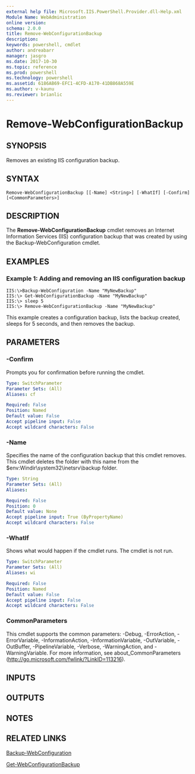 ```yaml
---
external help file: Microsoft.IIS.PowerShell.Provider.dll-Help.xml
Module Name: WebAdministration
online version: 
schema: 2.0.0
title: Remove-WebConfigurationBackup
description: 
keywords: powershell, cmdlet
author: andreabarr
manager: jasgro
ms.date: 2017-10-30
ms.topic: reference
ms.prod: powershell
ms.technology: powershell
ms.assetid: 6186AB69-EFC1-4CFD-A170-41DB868A559E
ms.author: v-kaunu
ms.reviewer: brianlic
---
```


# Remove-WebConfigurationBackup

## SYNOPSIS
Removes an existing IIS configuration backup.

## SYNTAX

```
Remove-WebConfigurationBackup [[-Name] <String>] [-WhatIf] [-Confirm] [<CommonParameters>]
```

## DESCRIPTION
The **Remove-WebConfigurationBackup** cmdlet removes an Internet Information Services (IIS) configuration backup that was created by using the Backup-WebConfiguration cmdlet.

## EXAMPLES

### Example 1: Adding and removing an IIS configuration backup
```
IIS:\>Backup-WebConfiguration -Name "MyNewBackup" 
IIS:\> Get-WebConfigurationBackup -Name "MyNewBackup" 
IIS:\> sleep 5 
IIS:\> Remove-WebConfigurationBackup -Name "MyNewBackup"
```

This example creates a configuration backup, lists the backup created, sleeps for 5 seconds, and then removes the backup.

## PARAMETERS

### -Confirm
Prompts you for confirmation before running the cmdlet.

```yaml
Type: SwitchParameter
Parameter Sets: (All)
Aliases: cf

Required: False
Position: Named
Default value: False
Accept pipeline input: False
Accept wildcard characters: False
```

### -Name
Specifies the name of the configuration backup that this cmdlet removes.
This cmdlet deletes the folder with this name from the $env:Windir\system32\inetsrv\backup folder.

```yaml
Type: String
Parameter Sets: (All)
Aliases: 

Required: False
Position: 0
Default value: None
Accept pipeline input: True (ByPropertyName)
Accept wildcard characters: False
```

### -WhatIf
Shows what would happen if the cmdlet runs.
The cmdlet is not run.

```yaml
Type: SwitchParameter
Parameter Sets: (All)
Aliases: wi

Required: False
Position: Named
Default value: False
Accept pipeline input: False
Accept wildcard characters: False
```

### CommonParameters
This cmdlet supports the common parameters: -Debug, -ErrorAction, -ErrorVariable, -InformationAction, -InformationVariable, -OutVariable, -OutBuffer, -PipelineVariable, -Verbose, -WarningAction, and -WarningVariable. For more information, see about_CommonParameters (http://go.microsoft.com/fwlink/?LinkID=113216).

## INPUTS

## OUTPUTS

## NOTES

## RELATED LINKS

[Backup-WebConfiguration](./Backup-WebConfiguration.md)

[Get-WebConfigurationBackup](./Get-WebConfigurationBackup.md)

